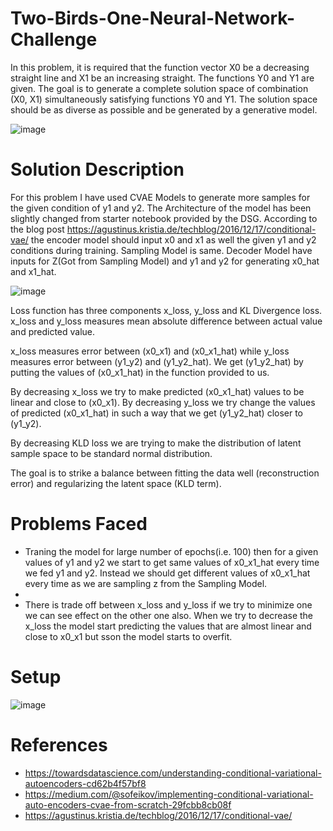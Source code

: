 # Two-Birds-One-Neural-Network-Challenge
In this problem, it is required that the function vector X0 be a decreasing straight line and X1 be an increasing straight. The functions Y0 and Y1 are given. The goal is to generate a complete solution space of combination (X0, X1) simultaneously satisfying functions Y0 and Y1. The solution space should be as diverse as possible and be generated by a generative model.

![image](https://github.com/vaibhavprajapati-22/Two-Birds-One-Neural-Network-Challenge/assets/148644657/544b5be3-e7ed-4838-9dff-5cba007cb22a)

# Solution Description

For this problem I have used CVAE Models to generate more samples for the given condition of y1 and y2. The Architecture of the model has been slightly changed from starter notebook provided by the DSG. According to the blog post https://agustinus.kristia.de/techblog/2016/12/17/conditional-vae/ the encoder model should input x0 and x1 as well the given y1 and y2 conditions during training. Sampling Model is same. Decoder Model have inputs for Z(Got from Sampling Model) and y1 and y2 for generating x0_hat and x1_hat.

![image](https://github.com/vaibhavprajapati-22/Two-Birds-One-Neural-Network-Challenge/assets/148644657/417e4daf-99a6-4cd2-84d8-85cafbde5300)

Loss function has three components x_loss, y_loss and KL Divergence loss. x_loss and y_loss measures mean absolute difference between actual value and predicted value.

x_loss measures error between (x0_x1) and (x0_x1_hat) while y_loss measures error between (y1_y2) and (y1_y2_hat). We get (y1_y2_hat) by putting the values of (x0_x1_hat) in the function provided to us. 

By decreasing x_loss we try to make predicted (x0_x1_hat) values to be linear and close to (x0_x1). By decreasing y_loss we try change the values of predicted (x0_x1_hat) in such a way that we get (y1_y2_hat) closer to (y1_y2).

By decreasing KLD loss we are trying to make the distribution of latent sample space to be standard normal distribution.

The goal is to strike a balance between fitting the data well (reconstruction error) and regularizing the latent space (KLD term).

# Problems Faced

- Traning the model for large number of epochs(i.e. 100) then for a given values of y1 and y2 we start to get same values of x0_x1_hat every time we fed y1 and y2. Instead we should get different values of x0_x1_hat every time as we are sampling z from the Sampling Model.
- 
- There is trade off between x_loss and y_loss if we try to minimize one we can see effect on the other one also. When we try to decrease the x_loss the model start predicting the values that are almost linear and close to x0_x1 but sson the model starts to overfit.

# Setup 
![image](https://github.com/vaibhavprajapati-22/Two-Birds-One-Neural-Network-Challenge/assets/148644657/373081ba-0da0-4d00-ba8b-97115a923259)

# References
- https://towardsdatascience.com/understanding-conditional-variational-autoencoders-cd62b4f57bf8
- https://medium.com/@sofeikov/implementing-conditional-variational-auto-encoders-cvae-from-scratch-29fcbb8cb08f
- https://agustinus.kristia.de/techblog/2016/12/17/conditional-vae/
